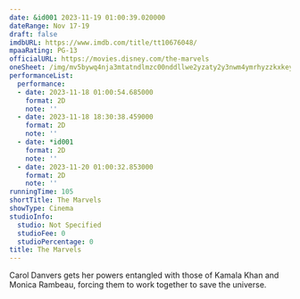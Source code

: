 ```yaml
---
date: &id001 2023-11-19 01:00:39.020000
dateRange: Nov 17-19
draft: false
imdbURL: https://www.imdb.com/title/tt10676048/
mpaaRating: PG-13
officialURL: https://movies.disney.com/the-marvels
oneSheet: /img/mv5bywq4nja3mtatndlmzc00nddllwe2yzaty2y3nwm4ymrhyzzkxkeyxkfqcgdeqxvymtm1njm2odg1._v1_.jpg
performanceList:
  performance:
  - date: 2023-11-18 01:00:54.685000
    format: 2D
    note: ''
  - date: 2023-11-18 18:30:38.459000
    format: 2D
    note: ''
  - date: *id001
    format: 2D
    note: ''
  - date: 2023-11-20 01:00:32.853000
    format: 2D
    note: ''
runningTime: 105
shortTitle: The Marvels
showType: Cinema
studioInfo:
  studio: Not Specified
  studioFee: 0
  studioPercentage: 0
title: The Marvels
---
```


Carol Danvers gets her powers entangled with those of Kamala Khan and Monica Rambeau, forcing them to work together to save the universe.